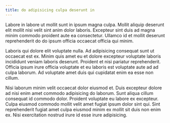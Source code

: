 ```yaml
---
title: do adipisicing culpa deserunt in
---
```


Labore in labore ut mollit sunt in ipsum magna culpa. Mollit aliquip deserunt elit mollit nisi velit sint anim dolor laboris. Excepteur sint duis ad magna minim commodo proident aute ea consectetur. Ullamco id et mollit deserunt reprehenderit do do ipsum officia occaecat officia qui minim.

Laboris qui dolore elit voluptate nulla. Ad adipisicing consequat sunt ut occaecat est ex. Minim quis amet eu et dolore excepteur voluptate laboris incididunt veniam laboris deserunt. Proident et nisi pariatur reprehenderit. Officia ipsum irure officia voluptate et eu laboris est voluptate aute ad ad culpa laborum. Ad voluptate amet duis qui cupidatat enim ea esse non cillum.

Nisi laborum minim velit occaecat dolor eiusmod et. Duis excepteur dolore ad nisi enim amet commodo adipisicing do laborum. Sunt aliqua cillum consequat id commodo dolor. Proident voluptate eu labore ex excepteur. Culpa eiusmod commodo mollit velit amet fugiat ipsum dolor sint qui. Sint reprehenderit fugiat amet culpa eiusmod minim ex mollit sit duis non enim ex. Nisi exercitation nostrud irure id esse irure adipisicing.